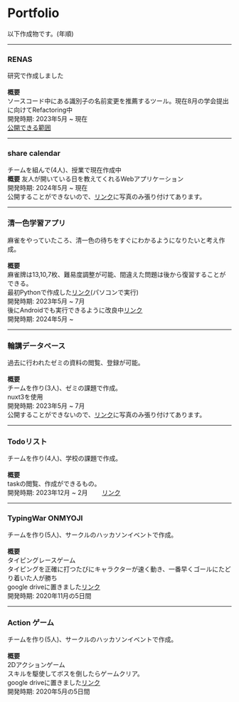 # Portfolio
以下作成物です。(年順)

<hr>

### RENAS
研究で作成しました  
</br><strong>概要</strong></br>
ソースコード中にある識別子の名前変更を推薦するツール。現在8月の学会提出に向けてRefactoring中  
開発時期: 2023年5月 ~ 現在  
[公開できる範囲](https://github.com/doinaoki/RENAS)  

<hr>

### share calendar
チームを組んで(4人)、授業で現在作成中   
<strong>概要</strong>
友人が開いている日を教えてくれるWebアプリケーション  
開発時期: 2024年5月 ~ 現在  
公開することができないので、[リンク]()に写真のみ張り付けてあります。

<hr>

### 清一色学習アプリ 
麻雀をやっていたころ、清一色の待ちをすぐにわかるようになりたいと考え作成。  
</br><strong>概要</strong></br>
麻雀牌は13,10,7枚、難易度調整が可能、間違えた問題は後から復習することができる。  
最初Pythonで作成した[リンク](https://github.com/doinaoki/mahjong)(パソコンで実行)  
開発時期: 2023年5月 ~ 7月  
後にAndroidでも実行できるように改良中[リンク](https://github.com/doinaoki/Majong_java)  
開発時期: 2024年5月 ~  

<hr>

### 輪講データベース 
過去に行われたゼミの資料の閲覧、登録が可能。  
</br><strong>概要</strong></br>
チームを作り(3人)、ゼミの課題で作成。  
nuxt3を使用  
開発時期: 2023年5月 ~ 7月  
公開することができないので、[リンク]()に写真のみ張り付けてあります。  

<hr>

### Todoリスト
チームを作り(4人)、学校の課題で作成。  
</br><strong>概要</strong></br>
taskの閲覧、作成ができるもの。  
開発時期: 2023年12月 ~ 2月　　
[リンク]()　　

<hr>

### TypingWar ONMYOJI
チームを作り(5人)、サークルのハッカソンイベントで作成。  
</br><strong>概要</strong></br>
タイピングレースゲーム  
タイピングを正確に打つたびにキャラクターが速く動き、一番早くゴールにたどり着いた人が勝ち  
google driveに置きました[リンク](https://drive.google.com/drive/folders/1JlobHbSryzWa_ec7khj8eTWHf5l8xY71)  
開発時期: 2020年11月の5日間  

<hr>

### Action ゲーム
チームを作り(5人)、サークルのハッカソンイベントで作成。  
</br><strong>概要</strong></br>
2Dアクションゲーム  
スキルを駆使してボスを倒したらゲームクリア。  
google driveに置きました[リンク]()  
開発時期: 2020年5月の5日間  


